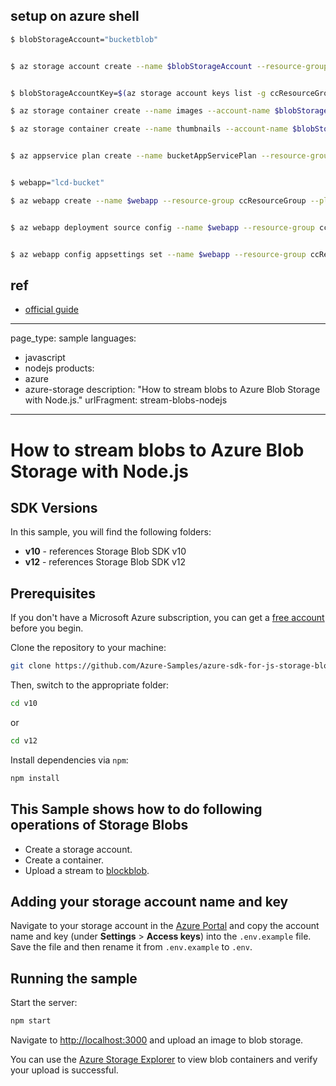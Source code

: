 ## setup on azure shell

```bash
$ blobStorageAccount="bucketblob"


$ az storage account create --name $blobStorageAccount --resource-group ccResourceGroup --sku Standard_LRS --kind StorageV2 --access-tier hot


$ blobStorageAccountKey=$(az storage account keys list -g ccResourceGroup -n $blobStorageAccount --query "[0].value" --output tsv)

$ az storage container create --name images --account-name $blobStorageAccount account-key $blobStorageAccountKey

$ az storage container create --name thumbnails --account-name $blobStorageAccount --account-key $blobStorageAccountKey --public-access container


$ az appservice plan create --name bucketAppServicePlan --resource-group ccResourceGroup --sku Free


$ webapp="lcd-bucket"

$ az webapp create --name $webapp --resource-group ccResourceGroup --plan bucketAppServicePlan


$ az webapp deployment source config --name $webapp --resource-group ccResourceGroup --branch master --manual-integration --repo-url https://github.com/cnin0770/lcd-bucket-az.git


$ az webapp config appsettings set --name $webapp --resource-group ccResourceGroup --settings AZURE_STORAGE_ACCOUNT_NAME=$blobStorageAccount AZURE_STORAGE_ACCOUNT_ACCESS_KEY=$blobStorageAccountKey
```

## ref
- [official guide](https://docs.microsoft.com/en-us/azure/storage/blobs/storage-upload-process-images?tabs=javascript)



---
page_type: sample
languages:
- javascript
- nodejs
products:
- azure
- azure-storage
description: "How to stream blobs to Azure Blob Storage with Node.js."
urlFragment: stream-blobs-nodejs
---

# How to stream blobs to Azure Blob Storage with Node.js

## SDK Versions
In this sample, you will find the following folders:

* **v10** - references Storage Blob SDK v10
* **v12** - references Storage Blob SDK v12

## Prerequisites
If you don't have a Microsoft Azure subscription, you can get a [free account] before you begin.

Clone the repository to your machine:

```bash
git clone https://github.com/Azure-Samples/azure-sdk-for-js-storage-blob-stream-nodejs.git
```

Then, switch to the appropriate folder:

```bash
cd v10
```

or

```bash
cd v12
```

Install dependencies via `npm`:

```bash
npm install
```

## This Sample shows how to do following operations of Storage Blobs
* Create a storage account.
* Create a container.
* Upload a stream to [blockblob].

## Adding your storage account name and key
Navigate to your storage account in the [Azure Portal] and copy the account name and key (under **Settings** > **Access keys**) into the `.env.example` file. Save the file and then rename it from `.env.example` to `.env`.

## Running the sample
Start the server:

```bash
npm start
```

Navigate to [http://localhost:3000] and upload an image to blob storage.

You can use the [Azure Storage Explorer] to view blob containers and verify your upload is successful.

<!-- LINKS -->
[blockblob]: https://docs.microsoft.com/en-us/rest/api/storageservices/understanding-block-blobs--append-blobs--and-page-blobs
[Azure Portal]: https://portal.azure.com
[http://localhost:3000]: http://localhost:3000
[Azure Storage Explorer]: https://azure.microsoft.com/features/storage-explorer/
[free account]: http://go.microsoft.com/fwlink/?LinkId=330212


